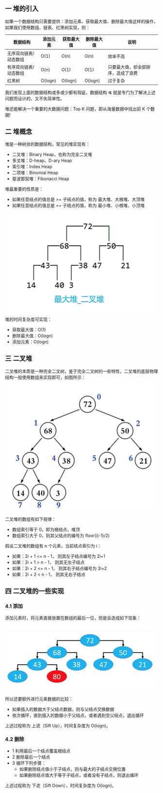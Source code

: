 ## 一 堆的引入

如果一个数据结构只需要提供：添加元素、获取最大值、删除最大值这样的操作，如果我们使用数组、链表、红黑树实现，则：

| 数据结构              | 添加元素 | 获取最大值 | 删除最大值 | 说明                               |
| --------------------- | -------- | ---------- | ---------- | ---------------------------------- |
| 无序双向链表/动态数组 | O(1)     | O(n)       | O(n)       | 效率不高                           |
| 有序双向链表/动态数组 | O(n)     | O(1)       | O(1)       | 只要最大值，却全部排序，造成了浪费 |
| 红黑树                | O(logn)  | O(logn)    | O(logn)    | 过于复杂                           |

我们发现上面的数据结构或多或少都有瑕疵，数据结构 `堆` 就是专门为了解决上述问题而设计的，又不失简单性。

堆还能解决一个重要的大数据问题：Top K 问题，即从海量数据中找出前 K 个数据!

## 二 堆概念

堆是一种树状的数据结构，常见的堆实现有：

-   二叉堆：Binary Heap，也称为完全二叉堆
-   多叉堆：D-heap、D-ary Heap
-   索引堆：Index Heap
-   二项堆：Binomial Heap
-   斐波那契堆：Fibonacci Heap

堆最重要的性质是：

-   如果任意结点的值总是 >= 子结点的值，称为 最大堆、大根堆、大顶堆
-   如果任意结点的值总是 <= 子结点的值，称为 最小堆、小根堆、小顶堆

![](../images/structure/heap-01.png)

堆的时间复杂度可实现：

-   获取最大值：O(1)
-   删除最大值：O(logn)
-   添加元素：O(logn)

## 三 二叉堆

二叉堆的本质是一种完全二叉树，鉴于完全二叉树的一些特性，二叉堆的底层物理结构一般使用数组来实现即可，如图所示：

![](../images/structure/heap-02.png)

二叉堆的数组有如下规律：

-   数组索引等于 0，即为根结点，堆顶
-   数组索引大于 0，则其父结点的编号为 floor((i-1)/2)

假设二叉堆的数组有 n 个元素，当前结点索引为 i：

-   如果：2i + 1 <= n - 1， 则其左子结点编号为 2i+1
-   如果：2i + 1 > n - 1， 则其无左子结点
-   如果：2i + 2 <= n - 1， 则其右子结点编号为 2i+2
-   如果：2i + 2 < n - 1， 则其无右子结点

## 四 二叉堆的一些实现

### 4.1 添加

添加元素时，将元素直接放置在数组的最后一位，但是会造成如下现象：

![](../images/structure/heap-03.png)

所以还要额外进行元素数据的比较：

-   如果插入的数据大于父结点数据，则与父结点交换数据
-   依次循环，直到插入的数据小于父结点，或者遇到空父结点，退出循环

上述过程称为 上滤（Sift Up），时间复杂度为 O(logn)。

### 4.2 删除

-   1 利用最后一个结点覆盖根结点
-   2 删除最后一个结点
-   3 循环下列步骤：
    -   如果删除结点值小于子结点，则与最大的子结点交换位置
    -   如果删除结点值大于等于子结点，或者没有子结点，则退出循环

上述过程称为 下滤（Sift Down），时间复杂度为 O(logn)。
